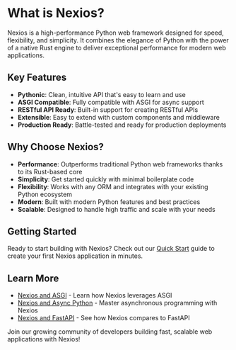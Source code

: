 # What is Nexios?

Nexios is a high-performance Python web framework designed for speed, flexibility, and simplicity. It combines the elegance of Python with the power of a native Rust engine to deliver exceptional performance for modern web applications.

## Key Features

- **Pythonic**: Clean, intuitive API that's easy to learn and use
- **ASGI Compatible**: Fully compatible with ASGI for async support
- **RESTful API Ready**: Built-in support for creating RESTful APIs
- **Extensible**: Easy to extend with custom components and middleware
- **Production Ready**: Battle-tested and ready for production deployments

## Why Choose Nexios?

- **Performance**: Outperforms traditional Python web frameworks thanks to its Rust-based core
- **Simplicity**: Get started quickly with minimal boilerplate code
- **Flexibility**: Works with any ORM and integrates with your existing Python ecosystem
- **Modern**: Built with modern Python features and best practices
- **Scalable**: Designed to handle high traffic and scale with your needs

## Getting Started

Ready to start building with Nexios? Check out our [Quick Start](quick-start.md) guide to create your first Nexios application in minutes.

## Learn More

- [Nexios and ASGI](nexios-and-asgi.md) - Learn how Nexios leverages ASGI
- [Nexios and Async Python](nexios-and-async-python.md) - Master asynchronous programming with Nexios
- [Nexios and FastAPI](nexios-and-fastapi.md) - See how Nexios compares to FastAPI

Join our growing community of developers building fast, scalable web applications with Nexios!